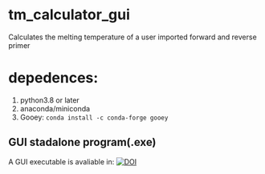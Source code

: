 # tm_calculator_gui 
 Calculates the melting temperature of a user imported  forward and reverse primer
# **depedences:**  
1. python3.8 or later
2. anaconda/miniconda
3. Gooey: `conda install -c conda-forge gooey`
## GUI stadalone program(.exe)
A GUI executable is avaliable in: [![DOI](https://zenodo.org/badge/DOI/10.5281/zenodo.5225122.svg)](https://doi.org/10.5281/zenodo.5225122)